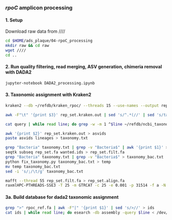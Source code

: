### *rpoC* amplicon processing

#### 1. Setup

Download raw data from ////

```bash
cd $HOME/ads_plaque/04-rpoC_processing
mkdir raw && cd raw
wget ////
cd ..
```

#### 2. Run quality filtering, read merging, ASV generation, chimeria removal with DADA2

```bash
jupyter-notebook DADA2_processing.ipynb
```

#### 3. Taxonomic assignment with Kraken2

```bash
kraken2 --db ~/refdb/kraken_rpoc/ --threads 15 --use-names --output rep_set.kraken.out --unclassified-out rep_set.unclassified.kraken.out --confidence 0.01 rep_set.fa

awk -F"\t" '{print $3}' rep_set.kraken.out | sed 's/^.*(//' | sed 's/taxid //' | sed 's/)//' > query

cat query | while read line; do grep -w -m 1 ^$line ~/refdb/ncbi_taxonomy/fullnamelineage.dmp | awk -F"|" '{print $3, $2}' | sed 's/\t//g' | sed 's/  / /g' | sed 's/cellular organisms; //' | sed 's/; /;/g' | sed 's/ /_/g'; done > lineages

awk '{print $2}' rep_set.kraken.out > asvids
paste asvids lineages > taxonomy.txt

grep "Bacteria" taxonomy.txt | grep -v "Bacteria$" | awk '{print $1}' > wanted.ids
seqtk subseq rep_set.fa wanted.ids > rep_set.filt.fa
grep "Bacteria" taxonomy.txt | grep -v "Bacteria$" > taxonomy_bac.txt
python fix_taxonomy.py taxonomy_bac.txt > temp
mv temp taxonomy_bac.txt
sed -i 's/;/\t/g' taxonomy_bac.txt

mafft --thread 55 rep_set.filt.fa > rep_set.align.fa
raxmlHPC-PTHREADS-SSE3 -T 25 -m GTRCAT -c 25 -e 0.001 -p 31514 -f a -N 100 -x 02938 -n ref.tre -s rep_set.align.fa
```

#### 3a. Build database for dada2 taxonomic assignment

```bash
grep ">" rpoc_ref.fa | awk -F"|" '{print $1}' | sed 's/>//' > ids
cat ids | while read line; do esearch -db assembly -query $line < /dev/null | elink -target taxonomy | efetch -format native -mode xml | grep "ScientificName" | awk -F ">|<" 'BEGIN{ORS=", ";}{print $3;}' | awk -F"," 'BEGIN { OFS=";"}{first = $1; $1=""; print $0, first}' | sed 's/; ;/;/' | sed 's/; cellular organisms; //' | sed 's/; /;/g' | sed 's/ /_/g'; done > lineages

```
